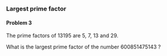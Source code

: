 ### Largest prime factor

#### Problem 3

The prime factors of 13195 are 5, 7, 13 and 29.

What is the largest prime factor of the number 600851475143 ?